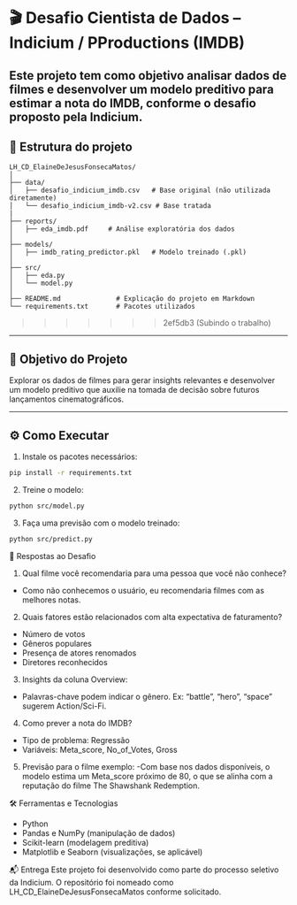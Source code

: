 
# 🎬 Desafio Cientista de Dados – Indicium / PProductions (IMDB)

Este projeto tem como objetivo analisar dados de filmes e desenvolver um modelo preditivo para estimar a nota do IMDB, conforme o desafio proposto pela Indicium.
---

## 📂 Estrutura do projeto

```
LH_CD_ElaineDeJesusFonsecaMatos/
│
├── data/                  
│   ├── desafio_indicium_imdb.csv   # Base original (não utilizada diretamente)
│   └── desafio_indicium_imdb-v2.csv # Base tratada
|
├── reports/              
│   ├── eda_imdb.pdf     # Análise exploratória dos dados
│
├── models/             
│   ├── imdb_rating_predictor.pkl   # Modelo treinado (.pkl)
│
├── src/              
│   ├── eda.py
│   └── model.py
│
├── README.md              # Explicação do projeto em Markdown
└── requirements.txt       # Pacotes utilizados
```

>>>>>>> 2ef5db3 (Subindo o trabalho)

---

## 🎯 Objetivo do Projeto

Explorar os dados de filmes para gerar insights relevantes e desenvolver um modelo preditivo que auxilie na tomada de decisão sobre futuros lançamentos cinematográficos.

---

## ⚙️ Como Executar

1. Instale os pacotes necessários:
```bash
pip install -r requirements.txt
```
2. Treine o modelo:
```bash
python src/model.py
```
3. Faça uma previsão com o modelo treinado:
```bash
python src/predict.py
```

🧠 Respostas ao Desafio

1. Qual filme você recomendaria para uma pessoa que você não conhece? 
- Como não conhecemos o usuário, eu recomendaria filmes com as melhores notas.

2. Quais fatores estão relacionados com alta expectativa de faturamento?
- Número de votos
- Gêneros populares
- Presença de atores renomados
- Diretores reconhecidos

3. Insights da coluna Overview: 
- Palavras-chave podem indicar o gênero. Ex: “battle”, “hero”, “space” sugerem Action/Sci-Fi.

4. Como prever a nota do IMDB?
- Tipo de problema: Regressão
- Variáveis: Meta_score, No_of_Votes, Gross

5. Previsão para o filme exemplo: 
-Com base nos dados disponíveis, o modelo estima um Meta_score próximo de 80, o que se alinha com a reputação do filme The Shawshank Redemption.

🛠️ Ferramentas e Tecnologias
- Python
- Pandas e NumPy (manipulação de dados)
- Scikit-learn (modelagem preditiva)
- Matplotlib e Seaborn (visualizações, se aplicável)

📬 Entrega
Este projeto foi desenvolvido como parte do processo seletivo da Indicium. O repositório foi nomeado como LH_CD_ElaineDeJesusFonsecaMatos conforme solicitado.